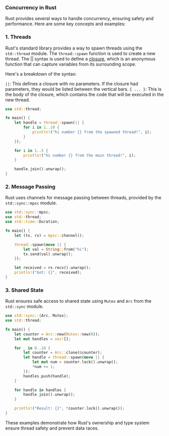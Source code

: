### Concurrency in Rust

Rust provides several ways to handle concurrency, ensuring safety and performance. Here are some key concepts and examples:

### 1. Threads

Rust's standard library provides a way to spawn threads using the `std::thread` module. The `thread::spawn` function is used to create a new thread. The || syntax is used to define a [closure](./closures.md), which is an anonymous function that can capture variables from its surrounding scope.

Here's a breakdown of the syntax:

`||`: This defines a closure with no parameters. If the closure had parameters, they would be listed between the vertical bars.
`{ ... }`: This is the body of the closure, which contains the code that will be executed in the new thread.

```rust
use std::thread;

fn main() {
    let handle = thread::spawn(|| {
        for i in 1..10 {
            println!("hi number {} from the spawned thread!", i);
        }
    });

    for i in 1..5 {
        println!("hi number {} from the main thread!", i);
    }

    handle.join().unwrap();
}
```

### 2. Message Passing

Rust uses channels for message passing between threads, provided by the `std::sync::mpsc` module.

```rust
use std::sync::mpsc;
use std::thread;
use std::time::Duration;

fn main() {
    let (tx, rx) = mpsc::channel();

    thread::spawn(move || {
        let val = String::from("hi");
        tx.send(val).unwrap();
    });

    let received = rx.recv().unwrap();
    println!("Got: {}", received);
}
```

### 3. Shared State

Rust ensures safe access to shared state using `Mutex` and `Arc` from the `std::sync` module.

```rust
use std::sync::{Arc, Mutex};
use std::thread;

fn main() {
    let counter = Arc::new(Mutex::new(0));
    let mut handles = vec![];

    for _ in 0..10 {
        let counter = Arc::clone(&counter);
        let handle = thread::spawn(move || {
            let mut num = counter.lock().unwrap();
            *num += 1;
        });
        handles.push(handle);
    }

    for handle in handles {
        handle.join().unwrap();
    }

    println!("Result: {}", *counter.lock().unwrap());
}
```

These examples demonstrate how Rust's ownership and type system ensure thread safety and prevent data races.
